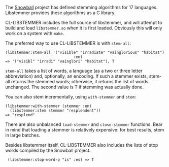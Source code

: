 The [Snowball][snowball] project has defined stemming algorithms for
17 languages. Libstemmer provides these algorithms as a C library.

CL-LIBSTEMMER includes the full source of libstemmer, and will attempt
to build and load `libstemmer.so` when it is first loaded. Obviously
this will only work on a system with `make`.

The preferred way to use CL-LIBSTEMMER is with `stem-all`:

    (libstemmer:stem-all '("visible" "irradiate" "vainglorious" "habitat")
                                  :en)
    => '("visibl" "irradi" "vainglori" "habitat"), T

`stem-all` takes a list of words, a language (as a two or three letter
abbreviation) and, optionally, an encoding. If such a stemmer exists,
stem-all returns the stemmed words; otherwise, it returns the list of
words unchanged. The second value is T if stemming was actually done.

You can also stem incrementally, using `with-stemmer` and `stem`:

    (libstemmer:with-stemmer (stemmer :en)
      (libstemmer:stem stemmer "resplendent"))
    => "resplend"

There are also unbalanced `load-stemmer` and `close-stemmer`
functions. Bear in mind that loading a stemmer is relatively
expensive: for best results, stem in large batches.

Besides libstemmer itself, CL-LIBSTEMMER also includes the lists of
stop words compiled by the Snowball project.

     (libstemmer:stop-word-p "is" :es) => T

[snowball]: http://snowball.tartarus.org/index.php
